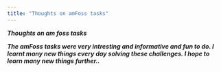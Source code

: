 ```yaml
---
title: "Thoughts on amFoss tasks"
---
```

<p><b><i>Thoughts on am foss tasks</i><b></p>
<p><i>The amFoss tasks were very intresting and informative and fun to do. I learnt many new things every day solving these challenges. I hope to learn many new things further..</i></p>
